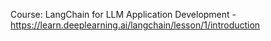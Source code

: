 Course: LangChain for LLM Application Development - https://learn.deeplearning.ai/langchain/lesson/1/introduction
